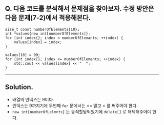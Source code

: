 ﻿## Q. 다음 코드를 분석해서 문제점을 찾아보자. 수정 방안은 다음 문제(7-2)에서 적용해본다.

```
size_t const numberOfElements{10};
int *values{new int[numberOfElements]};
for (int index{}; index < numberOfElemants; ++index) {
    values[index] = index;
}

values[10] = 99;
for (int index{}; index <= numberOfElements; ++index) {
    std::cout << values[index] << "  ";
}
```

--- 

## Solution.

- 배열의 인덱스는 9이다.
- 인덱스는 9까지기에 두번째 `for` 문에서는 <= 말고 < 를 써주어야 한다.
- `new int[numberOfLelmnts]` 는 동적할당되었기에 `delete[]` 로 해제해주어야 한다.